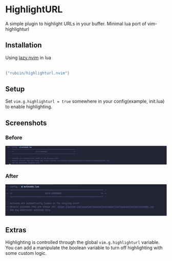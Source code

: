 # HighlightURL

A simple plugin to highlight URLs in your buffer.
Minimal lua port of vim-highlighturl


## Installation

Using [lazy.nvim](https://github.com/folke/lazy.nvim) in lua

```lua

{"rubiin/highlighturl.nvim"}

```

## Setup
Set `vim.g.highlighturl = true` somewhere in your config(example, init.lua) to enable highlighting.


## Screenshots

### Before

![](./images/before.png)

### After

![](./images/after.png)



## Extras
Highlighting is controlled through the global `vim.g.highlighturl` variable.
You can add a manipulate the boolean variable to turn off highlighting with some
custom logic.
